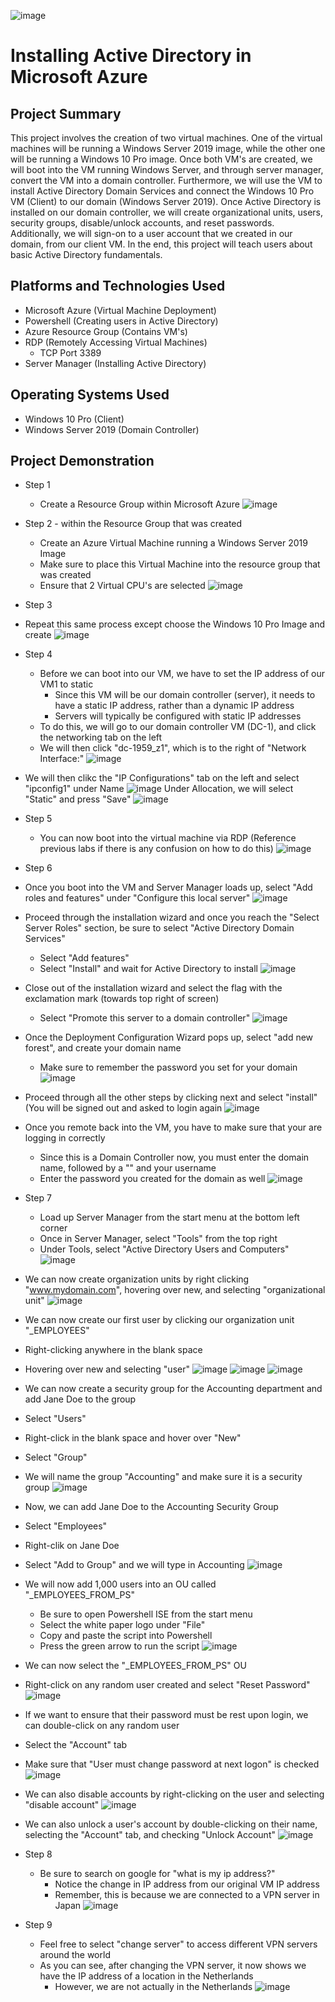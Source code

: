 ![image](https://github.com/chriskhawaja/activedirectory/assets/153021794/56c8463a-c1c7-4849-b776-fd015bdf292f)






<h1>Installing Active Directory in Microsoft Azure</h1>

<h2>Project Summary</h2>
This project involves the creation of two virtual machines. One of the virtual machines will be running a Windows Server 2019 image, while the other one will be running a Windows 10 Pro image. Once both VM's are created, we will boot into the VM running Windows Server, and through server manager, convert the VM into a domain controller. Furthermore, we will use the VM to install Active Directory Domain Services and connect the Windows 10 Pro VM (Client) to our domain (Windows Server 2019). Once Active Directory is installed on our domain controller, we will create organizational units, users, security groups, disable/unlock accounts, and reset passwords. Additionally, we will sign-on to a user account that we created in our domain, from our client VM. In the end, this project will teach users about basic Active Directory fundamentals. 
<h2>Platforms and Technologies Used</h2>

- Microsoft Azure (Virtual Machine Deployment)
- Powershell (Creating users in Active Directory)
- Azure Resource Group (Contains VM's)
- RDP (Remotely Accessing Virtual Machines)
  - TCP Port 3389
- Server Manager (Installing Active Directory)
<h2>Operating Systems Used </h2>

- Windows 10 Pro (Client)
- Windows Server 2019 (Domain Controller)

<h2>Project Demonstration</h2>

- Step 1
  - Create a Resource Group within Microsoft Azure
![image](https://github.com/chriskhawaja/activedirectory/assets/153021794/8b1c5692-8724-491e-b741-8b5e7c4b0291)


- Step 2  - within the Resource Group that was created
  - Create an Azure Virtual Machine running a Windows Server 2019 Image
  - Make sure to place this Virtual Machine into the resource group that was created
  - Ensure that 2 Virtual CPU's are selected
![image](https://github.com/chriskhawaja/activedirectory/assets/153021794/d6fc0dd9-b018-47fd-8c82-1839f478febd)


- Step 3
 - Repeat this same process except choose the Windows 10 Pro Image and create
![image](https://github.com/chriskhawaja/activedirectory/assets/153021794/7c687135-5c6a-4137-a14b-44a2374277b7)

- Step 4
  - Before we can boot into our VM, we have to set the IP address of our VM1 to static
    - Since this VM will be our domain controller (server), it needs to have a static IP address, rather than a dynamic IP address
    - Servers will typically be configured with static IP addresses
   - To do this, we will go to our domain controller VM (DC-1), and click the networking tab on the left
   - We will then click "dc-1959_z1", which is to the right of "Network Interface:"
![image](https://github.com/chriskhawaja/activedirectory/assets/153021794/aa8aaef3-3bff-40f7-b84e-c95ea94383e5)
- We will then clikc the "IP Configurations" tab on the left and select "ipconfig1" under Name 
![image](https://github.com/chriskhawaja/activedirectory/assets/153021794/a74e1be7-0f89-4cd8-915e-e5b4b8cc1975)
Under Allocation, we will select "Static" and press "Save"
![image](https://github.com/chriskhawaja/activedirectory/assets/153021794/f4af4642-38e8-406b-9b84-8b28e2ae79a1)

- Step 5
  - You can now boot into the virtual machine via RDP (Reference previous labs if there is any confusion on how to do this)
![image](https://github.com/chriskhawaja/activedirectory/assets/153021794/22068aae-be66-4273-bd6b-db4b3b2178ca)


- Step 6
 - Once you boot into the VM and Server Manager loads up, select "Add roles and features" under "Configure this local server"
![image](https://github.com/chriskhawaja/activedirectory/assets/153021794/b9914c00-e73f-4650-9b2d-bf1057b9735b)
- Proceed through the installation wizard and once you reach the "Select Server Roles" section, be sure to select "Active Directory Domain Services"
  - Select "Add features"
  - Select "Install" and wait for Active Directory to install
![image](https://github.com/chriskhawaja/activedirectory/assets/153021794/94c17972-d444-42d7-bbc2-c56376b9b959)
- Close out of the installation wizard and select the flag with the exclamation mark (towards top right of screen)
  - Select "Promote this server to a domain controller" 
![image](https://github.com/chriskhawaja/activedirectory/assets/153021794/dca853d2-49e4-478e-8b88-cdc20e9fc8c4)
- Once the Deployment Configuration Wizard pops up, select "add new forest", and create your domain name
  - Make sure to remember the password you set for your domain
  ![image](https://github.com/chriskhawaja/activedirectory/assets/153021794/fcf4d4aa-dd5b-458f-a332-eedf276bd504)
- Proceed through all the other steps by clicking next and select "install" (You will be signed out and asked to login again
  ![image](https://github.com/chriskhawaja/activedirectory/assets/153021794/4a14a7af-65c8-418b-b4a4-5f874395bcd5)
- Once you remote back into the VM, you have to make sure that your are logging in correctly
  - Since this is a Domain Controller now, you must enter the domain name, followed by a "\" and your username
  - Enter the password you created for the domain as well
![image](https://github.com/chriskhawaja/activedirectory/assets/153021794/9511d9cf-7323-4787-8a25-6b4cfca36ca9)

- Step 7
  - Load up Server Manager from the start menu at the bottom left corner
  - Once in Server Manager, select "Tools" from the top right
  - Under Tools, select "Active Directory Users and Computers"
![image](https://github.com/chriskhawaja/activedirectory/assets/153021794/d4a2459d-5ea6-4e3d-b5ae-bb86179e6d83)
- We can now create organization units by right clicking "www.mydomain.com", hovering over new, and selecting "organizational unit"
![image](https://github.com/chriskhawaja/activedirectory/assets/153021794/fac3b8bf-054f-4690-9d72-501f96c715d5)
- We can now create our first user by clicking our organization unit "_EMPLOYEES"
- Right-clicking anywhere in the blank space
- Hovering over new and selecting "user"
  ![image](https://github.com/chriskhawaja/activedirectory/assets/153021794/eb316b28-e1b5-4121-8ad6-5ec7cb6d607f)
![image](https://github.com/chriskhawaja/activedirectory/assets/153021794/22f5479d-72a1-4823-9f86-a9781d7f0da6)
![image](https://github.com/chriskhawaja/activedirectory/assets/153021794/d6e31ff2-0b88-4301-867d-2eaa6b1b01a2)
- We can now create a security group for the Accounting department and add Jane Doe to the group
- Select "Users"
- Right-click in the blank space and hover over "New"
- Select "Group"
- We will name the group "Accounting" and make sure it is a security group
  ![image](https://github.com/chriskhawaja/activedirectory/assets/153021794/2c6e60c4-d11d-452c-92e4-8979be9c7997)
- Now, we can add Jane Doe to the Accounting Security Group
- Select "Employees"
- Right-clik on Jane Doe
- Select "Add to Group" and we will type in Accounting
  ![image](https://github.com/chriskhawaja/activedirectory/assets/153021794/d0055219-bc48-4f0d-b272-44626e52b05b)
- We will now add 1,000 users into an OU called "_EMPLOYEES_FROM_PS"
  - Be sure to open Powershell ISE from the start menu
  - Select the white paper logo under "File"
  - Copy and paste the script into Powershell
  - Press the green arrow to run the script
  ![image](https://github.com/chriskhawaja/activedirectory/assets/153021794/b1478b27-7cd7-45ea-a2a3-e3533d8525ac)
- We can now select the "_EMPLOYEES_FROM_PS" OU
- Right-click on any random user created and select "Reset Password"
![image](https://github.com/chriskhawaja/activedirectory/assets/153021794/ce7d1766-28e9-4ade-a2b5-61339688dc0e)
- If we want to ensure that their password must be rest upon login, we can double-click on any random user
- Select the "Account" tab
- Make sure that "User must change password at next logon" is checked
![image](https://github.com/chriskhawaja/activedirectory/assets/153021794/a5a1cc7a-6459-4d57-9490-8c76c6af0de5)
- We can also disable accounts by right-clicking on the user and selecting "disable account"
![image](https://github.com/chriskhawaja/activedirectory/assets/153021794/2ec234d4-6c1b-4bd9-9c82-9dba824fd5ae)
- We can also unlock a user's account by double-clicking on their name, selecting the "Account" tab, and checking "Unlock Account"
![image](https://github.com/chriskhawaja/activedirectory/assets/153021794/fd8ce371-d28f-4f43-a16e-293cd6ebf6fd)

- Step 8
  - Be sure to search on google for "what is my ip address?"
    - Notice the change in IP address from our original VM IP address
    - Remember, this is because we are connected to a VPN server in Japan
![image](https://github.com/chriskhawaja/vpn/assets/153021794/0bd495e1-52cd-40be-b281-d150ff296e8f)

- Step 9
  - Feel free to select "change server" to access different VPN servers around the world
  - As you can see, after changing the VPN server, it now shows we have the IP address of a location in the Netherlands
    - However, we are not actually in the Netherlands
  ![image](https://github.com/chriskhawaja/vpn/assets/153021794/fdb94271-8d59-4154-bd63-572e2ef56522)
